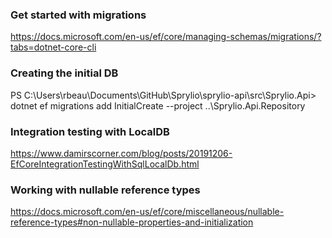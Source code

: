 ### Get started with migrations

https://docs.microsoft.com/en-us/ef/core/managing-schemas/migrations/?tabs=dotnet-core-cli

### Creating the initial DB
PS C:\Users\rbeau\Documents\GitHub\Sprylio\sprylio-api\src\Sprylio.Api> dotnet ef migrations add InitialCreate --project ..\Sprylio.Api.Repository

### Integration testing with LocalDB
https://www.damirscorner.com/blog/posts/20191206-EfCoreIntegrationTestingWithSqlLocalDb.html

### Working with nullable reference types
https://docs.microsoft.com/en-us/ef/core/miscellaneous/nullable-reference-types#non-nullable-properties-and-initialization